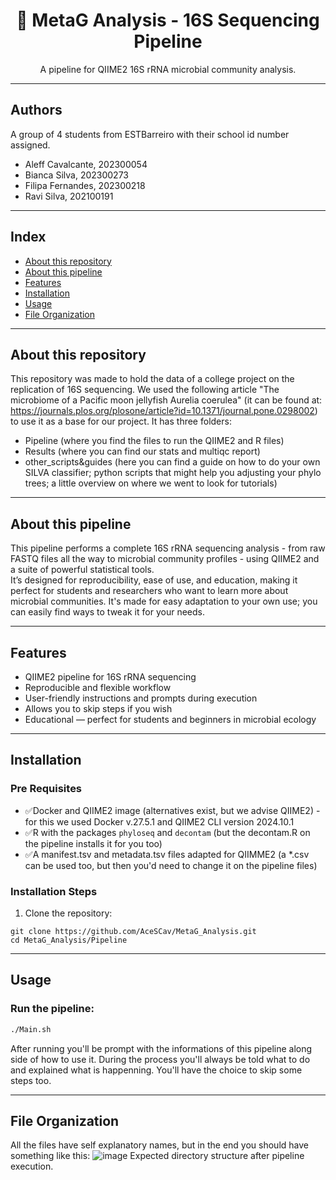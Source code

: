 <h1 align="center">🔬 MetaG Analysis - 16S Sequencing Pipeline</h1>
<p align="center">
A pipeline for QIIME2 16S rRNA microbial community analysis.
</p>

---

## Authors 
A group of 4 students from ESTBarreiro with their school id number assigned.
- Aleff Cavalcante, 202300054
- Bianca Silva, 202300273
- Filipa Fernandes, 202300218
- Ravi Silva, 202100191

---

## Index
- [About this repository](#about-this-repository)
- [About this pipeline](#about-this-pipeline)
- [Features](#features)
- [Installation](#installation)
- [Usage](#usage)
- [File Organization](#file-organization)

---

## About this repository
This repository was made to hold the data of a college project on the replication of 16S sequencing. We used the following article "The microbiome of a Pacific moon jellyfish Aurelia coerulea" (it can be found at: https://journals.plos.org/plosone/article?id=10.1371/journal.pone.0298002) to use it as a base for our project.
It has three folders:
- Pipeline (where you find the files to run the QIIME2 and R files)
- Results (where you can find our stats and multiqc report)
- other_scripts&guides (here you can find a guide on how to do your own SILVA classifier; python scripts that might help you adjusting your phylo trees; a little overview on where we went to look for tutorials)

---

## About this pipeline
This pipeline performs a complete 16S rRNA sequencing analysis - from raw FASTQ files all the way to microbial community profiles - using QIIME2 and a suite of powerful statistical tools.  
It’s designed for reproducibility, ease of use, and education, making it perfect for students and researchers who want to learn more about microbial communities.
It's made for easy adaptation to your own use; you can easily find ways to tweak it for your needs.

---

## Features
- QIIME2 pipeline for 16S rRNA sequencing
- Reproducible and flexible workflow
- User-friendly instructions and prompts during execution
- Allows you to skip steps if you wish
- Educational — perfect for students and beginners in microbial ecology

---

## Installation

### Pre Requisites
- ✅Docker and QIIME2 image (alternatives exist, but we advise QIIME2) - for this we used Docker v.27.5.1 and QIIME2 CLI version 2024.10.1
- ✅R with the packages `phyloseq` and `decontam` (but the decontam.R on the pipeline installs it for you too) 
- ✅A manifest.tsv and metadata.tsv files adapted for QIIMME2 (a *.csv can be used too, but then you'd need to change it on the pipeline files)

### Installation Steps

1. Clone the repository:
```shell
git clone https://github.com/AceSCav/MetaG_Analysis.git
cd MetaG_Analysis/Pipeline
```
---

## Usage
### Run the pipeline:
```sh
./Main.sh
```

After running you'll be prompt with the informations of this pipeline along side of how to use it. During the process you'll always be told what to do and explained what is happenning. You'll have the choice to skip some steps too.

---

## File Organization
All the files have self explanatory names, but in the end you should have something like this:
![image](https://github.com/user-attachments/assets/7f0ca69c-a718-4c97-a682-a2ba711c6ae8)
Expected directory structure after pipeline execution.
